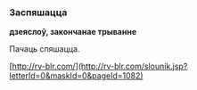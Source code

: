 ### Заспяшацца
**дзеяслоў, закончанае трыванне**

Пачаць спяшацца.

<a rel="author">[http://rv-blr.com/](http://rv-blr.com/slounik.jsp?letterId=0&maskId=0&pageId=1082)</a>
